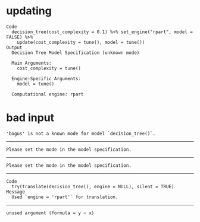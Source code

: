 # updating

    Code
      decision_tree(cost_complexity = 0.1) %>% set_engine("rpart", model = FALSE) %>%
        update(cost_complexity = tune(), model = tune())
    Output
      Decision Tree Model Specification (unknown mode)
      
      Main Arguments:
        cost_complexity = tune()
      
      Engine-Specific Arguments:
        model = tune()
      
      Computational engine: rpart 
      

# bad input

    'bogus' is not a known mode for model `decision_tree()`.

---

    Please set the mode in the model specification.

---

    Please set the mode in the model specification.

---

    Code
      try(translate(decision_tree(), engine = NULL), silent = TRUE)
    Message
      Used `engine = 'rpart'` for translation.

---

    unused argument (formula = y ~ x)


